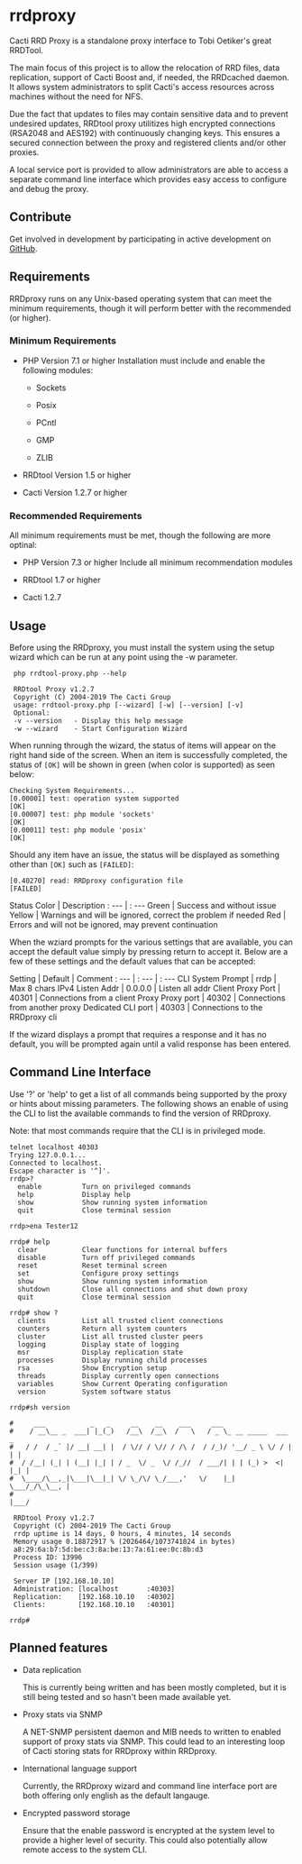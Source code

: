 # rrdproxy

Cacti RRD Proxy is a standalone proxy interface to Tobi Oetiker's great RRDTool.

The main focus of this project is to allow the relocation of RRD files, data
replication, support of Cacti Boost and, if needed, the RRDcached daemon. It
allows system administrators to split Cacti's access resources across machines
without the need for NFS.

Due the fact that updates to files may contain sensitive data and to prevent
undesired updates, RRDtool proxy utilitizes high encrypted connections (RSA2048
and AES192) with continuously changing keys.  This ensures a secured connection
between the proxy and registered clients and/or other proxies.

A local service port is provided to allow administrators are able to access a
separate command line interface which provides easy access to configure and
debug the proxy.

## Contribute

Get involved in development by participating in active development on
[GitHub](https://github.com/Cacti/rrdproxy/).

## Requirements

RRDproxy runs on any Unix-based operating system that can meet the minimum
requirements, though it will perform better with the recommended (or higher).

### Minimum Requirements

- PHP Version 7.1 or higher
  Installation must include and enable the following modules:

  - Sockets

  - Posix

  - PCntl

  - GMP

  - ZLIB

- RRDtool Version 1.5 or higher

- Cacti Version 1.2.7 or higher

### Recommended Requirements

All minimum requirements must be met, though the following are more optinal:

- PHP Version 7.3 or higher
  Include all minimum recommendation modules

- RRDtool 1.7 or higher

- Cacti 1.2.7

## Usage

Before using the RRDproxy, you must install the system using the setup wizard
which can be run at any point using the -w parameter.

```shell
 php rrdtool-proxy.php --help

 RRDtool Proxy v1.2.7
 Copyright (C) 2004-2019 The Cacti Group
 usage: rrdtool-proxy.php [--wizard] [-w] [--version] [-v]
 Optional:
 -v --version   - Display this help message
 -w --wizard    - Start Configuration Wizard
```

When running through the wizard, the status of items will appear on the right
hand side of the screen.  When an item is successfully completed, the status of
`[OK]` will be shown in green (when color is supported) as seen below:

```shell
Checking System Requirements...
[0.00001] test: operation system supported                                  [OK]
[0.00007] test: php module 'sockets'                                        [OK]
[0.00011] test: php module 'posix'                                          [OK]
```

Should any item have an issue, the status will be displayed as something other
than `[OK]` such as `[FAILED]`:

```shell
[0.40270] read: RRDproxy configuration file                             [FAILED]
```

Status Color | Description
: --- | : ---
Green | Success and without issue
Yellow | Warnings and will be ignored, correct the problem if needed
Red | Errors and will not be ignored, may prevent continuation

When the wziard prompts for the various settings that are available, you can
accept the default value simply by pressing return to accept it. Below are a few
of these settings and the default values that can be accepted:

Setting | Default | Comment
: --- | : --- | : ---
CLI System Prompt | rrdp | Max 8 chars
IPv4 Listen Addr | 0.0.0.0 | Listen all addr
Client Proxy Port | 40301 | Connections from a client
Proxy Proxy port | 40302 | Connections from another proxy
Dedicated CLI port | 40303 | Connections to the RRDproxy cli

If the wizard displays a prompt that requires a response and it has no default,
you will be prompted again until a valid response has been entered.

## Command Line Interface

Use '?' or 'help' to get a list of all commands being supported by the proxy or
hints about missing parameters.  The following shows an enable of using the CLI
to list the available commands to find the version of RRDproxy.  

Note: that most commands require that the CLI is in privileged mode.

```
telnet localhost 40303
Trying 127.0.0.1...
Connected to localhost.
Escape character is '^]'.
rrdp>?
  enable          Turn on privileged commands
  help            Display help
  show            Show running system information
  quit            Close terminal session

rrdp>ena Tester12

rrdp# help
  clear           Clear functions for internal buffers
  disable         Turn off privileged commands
  reset           Reset terminal screen
  set             Configure proxy settings
  show            Show running system information
  shutdown        Close all connections and shut down proxy
  quit            Close terminal session

rrdp# show ?
  clients         List all trusted client connections
  counters        Return all system counters
  cluster         List all trusted cluster peers
  logging         Display state of logging
  msr             Display replication state
  processes       Display running child processes
  rsa             Show Encryption setup
  threads         Display currently open connections
  variables       Show Current Operating configuration
  version         System software status

rrdp#sh version

#     ___           _   _     __    __    ___     ___
#    / __\__ _  ___| |_(_)   /__\  /__\  /   \   / _ \_ __ _____  ___   _
#   / /  / _` |/ __| __| |  / \// / \// / /\ /  / /_)/ '__/ _ \ \/ / | | |
#  / /__| (_| | (__| |_| | / _  \/ _  \/ /_//  / ___/| | | (_) >  <| |_| |
#  \____/\__,_|\___|\__|_| \/ \_/\/ \_/___,'   \/    |_|  \___/_/\_\__, |
#                                                                   |___/

 RRDtool Proxy v1.2.7
 Copyright (C) 2004-2019 The Cacti Group
 rrdp uptime is 14 days, 0 hours, 4 minutes, 14 seconds
 Memory usage 0.18872917 % (2026464/1073741824 in bytes)
 a8:29:6a:b7:5d:be:c3:8a:be:13:7a:61:ee:0c:8b:d3
 Process ID: 13996
 Session usage (1/399)

 Server IP [192.168.10.10]
 Administration: [localhost       :40303]
 Replication:    [192.168.10.10   :40302]
 Clients:        [192.168.10.10   :40301]

rrdp#
```

## Planned features

- Data replication

  This is currently being written and has been mostly completed, but it is still
  being tested and so hasn't been made available yet.

- Proxy stats via SNMP

  A NET-SNMP persistent daemon and MIB needs to written to enabled support of
  proxy stats via SNMP.  This could lead to an interesting loop of Cacti storing
  stats for RRDproxy within RRDproxy.

- International language support

  Currently, the RRDproxy wizard and command line interface port are both
  offering only english as the default langauge.

- Encrypted password storage

  Ensure that the enable password is encrypted at the system level to provide a
  higher level of security.  This could also potentially allow remote access to
  the system CLI.

